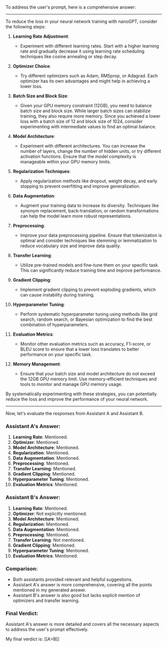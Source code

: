 
To address the user's prompt, here is a comprehensive answer:

---

To reduce the loss in your neural network training with nanoGPT, consider the following steps:

1. **Learning Rate Adjustment**:
   - Experiment with different learning rates. Start with a higher learning rate and gradually decrease it using learning rate scheduling techniques like cosine annealing or step decay.

2. **Optimizer Choice**:
   - Try different optimizers such as Adam, RMSprop, or Adagrad. Each optimizer has its own advantages and might help in achieving a lower loss.

3. **Batch Size and Block Size**:
   - Given your GPU memory constraint (12GB), you need to balance batch size and block size. While larger batch sizes can stabilize training, they also require more memory. Since you achieved a lower loss with a batch size of 12 and block size of 1024, consider experimenting with intermediate values to find an optimal balance.

4. **Model Architecture**:
   - Experiment with different architectures. You can increase the number of layers, change the number of hidden units, or try different activation functions. Ensure that the model complexity is manageable within your GPU memory limits.

5. **Regularization Techniques**:
   - Apply regularization methods like dropout, weight decay, and early stopping to prevent overfitting and improve generalization.

6. **Data Augmentation**:
   - Augment your training data to increase its diversity. Techniques like synonym replacement, back-translation, or random transformations can help the model learn more robust representations.

7. **Preprocessing**:
   - Improve your data preprocessing pipeline. Ensure that tokenization is optimal and consider techniques like stemming or lemmatization to reduce vocabulary size and improve data quality.

8. **Transfer Learning**:
   - Utilize pre-trained models and fine-tune them on your specific task. This can significantly reduce training time and improve performance.

9. **Gradient Clipping**:
   - Implement gradient clipping to prevent exploding gradients, which can cause instability during training.

10. **Hyperparameter Tuning**:
    - Perform systematic hyperparameter tuning using methods like grid search, random search, or Bayesian optimization to find the best combination of hyperparameters.

11. **Evaluation Metrics**:
    - Monitor other evaluation metrics such as accuracy, F1-score, or BLEU score to ensure that a lower loss translates to better performance on your specific task.

12. **Memory Management**:
    - Ensure that your batch size and model architecture do not exceed the 12GB GPU memory limit. Use memory-efficient techniques and tools to monitor and manage GPU memory usage.

By systematically experimenting with these strategies, you can potentially reduce the loss and improve the performance of your neural network.

---

Now, let's evaluate the responses from Assistant A and Assistant B.

### Assistant A's Answer:
1. **Learning Rate**: Mentioned.
2. **Optimizer**: Mentioned.
3. **Model Architecture**: Mentioned.
4. **Regularization**: Mentioned.
5. **Data Augmentation**: Mentioned.
6. **Preprocessing**: Mentioned.
7. **Transfer Learning**: Mentioned.
8. **Gradient Clipping**: Mentioned.
9. **Hyperparameter Tuning**: Mentioned.
10. **Evaluation Metrics**: Mentioned.

### Assistant B's Answer:
1. **Learning Rate**: Mentioned.
2. **Optimizer**: Not explicitly mentioned.
3. **Model Architecture**: Mentioned.
4. **Regularization**: Mentioned.
5. **Data Augmentation**: Mentioned.
6. **Preprocessing**: Mentioned.
7. **Transfer Learning**: Not mentioned.
8. **Gradient Clipping**: Mentioned.
9. **Hyperparameter Tuning**: Mentioned.
10. **Evaluation Metrics**: Mentioned.

### Comparison:
- Both assistants provided relevant and helpful suggestions.
- Assistant A's answer is more comprehensive, covering all the points mentioned in my generated answer.
- Assistant B's answer is also good but lacks explicit mention of optimizers and transfer learning.

### Final Verdict:
Assistant A's answer is more detailed and covers all the necessary aspects to address the user's prompt effectively.

My final verdict is: [[A>B]]